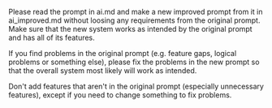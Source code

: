 
Please read the prompt in ai.md and make a new improved prompt from it in ai_improved.md without loosing any requirements from the original prompt. Make sure that the new system works as intended by the original prompt and has all of its features.

If you find problems in the original prompt (e.g. feature gaps, logical problems or something else), please fix the problems in the new prompt so that the overall system most likely will work as intended.

Don't add features that aren't in the original prompt (especially unnecessary features), except if you need to change something to fix problems.

